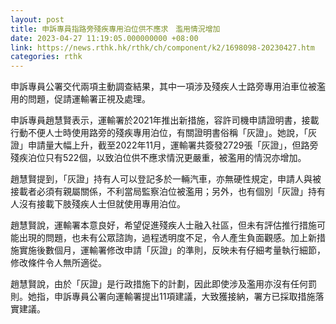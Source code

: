 ```yaml
---
layout: post
title: 申訴專員指路旁殘疾專用泊位供不應求　濫用情況增加
date: 2023-04-27 11:19:05.000000000 +08:00
link: https://news.rthk.hk/rthk/ch/component/k2/1698098-20230427.htm
categories: rthk
---
```


申訴專員公署交代兩項主動調查結果，其中一項涉及殘疾人士路旁專用泊車位被濫用的問題，促請運輸署正視及處理。

申訴專員趙慧賢表示，運輸署於2021年推出新措施，容許司機申請證明書，接載行動不便人士時使用路旁的殘疾專用泊位，有關證明書俗稱「灰證」。她說，「灰證」申請量大幅上升，截至2022年11月，運輸署共簽發2729張「灰證」，但路旁殘疾泊位只有522個，以致泊位供不應求情況更嚴重，被濫用的情況亦增加。

趙慧賢提到，「灰證」持有人可以登記多於一輛汽車，亦無硬性規定，申請人與被接載者必須有親屬關係，不利當局監察泊位被濫用；另外，也有個別「灰證」持有人沒有接載下肢殘疾人士但就使用專用泊位。

趙慧賢說，運輸署本意良好，希望促進殘疾人士融入社區，但未有評估推行措施可能出現的問題，也未有公眾諮詢，過程透明度不足，令人產生負面觀感。加上新措施實施後數個月，運輸署修改申請「灰證」的準則，反映未有仔細考量執行細節，修改條件令人無所適從。


趙慧賢說，由於「灰證」是行政措施下的計劃，因此即使涉及濫用亦沒有任何罰則。她指，申訴專員公署向運輸署提出11項建議，大致獲接納，署方已採取措施落實建議。

